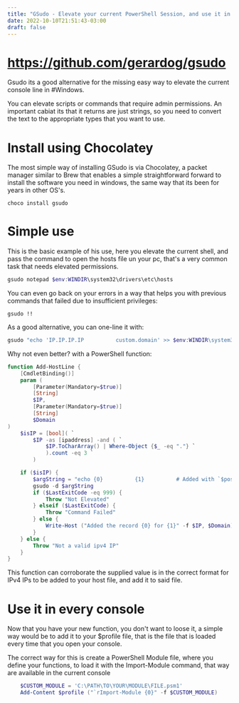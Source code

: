 ```yaml
---
title: "GSudo - Elevate your current PowerShell Session, and use it in the automation of your daily tasks"
date: 2022-10-10T21:51:43-03:00
draft: false
---
```


# https://github.com/gerardog/gsudo

Gsudo its a good alternative for the missing easy way to elevate the current console line in #Windows.

You can elevate scripts or commands that require admin permissions. An important cabiat its that it returns are just strings, so you need to convert the text to the appropriate types that you want to use.

# Install using Chocolatey

The most simple way of installing GSudo is via Chocolatey, a packet manager similar to Brew that enables a simple straightforward forward to install the software you need in windows, the same way that its been for years in other OS's.

``` shell
choco install gsudo
```

# Simple use

This is the basic example of his use, here you elevate the current shell, and pass the command to open the hosts file un your pc, that's a very common task that needs elevated permissions.

``` powershell
gsudo notepad $env:WINDIR\system32\drivers\etc\hosts
```

You can even go back on your errors in a way that helps you with previous commands that failed due to insufficient privileges:

``` shell
gsudo !!
```

As a good alternative, you can one-line it with:
``` powershell
gsudo "echo 'IP.IP.IP.IP          custom.domain' >> $env:WINDIR\system32\drivers\etc\hosts"
```

Why not even better? with a PowerShell function:
``` powershell
function Add-HostLine {
    [CmdletBinding()]
    param (
        [Parameter(Mandatory=$true)]
        [String]
        $IP,
        [Parameter(Mandatory=$true)]
        [String]
        $Domain
)
    $isIP = [bool]( `
        $IP -as [ipaddress] -and ( `
            $IP.ToCharArray() | Where-Object {$_ -eq "."} `
	        ).count -eq 3 `
		)

    if ($isIP) {
        $argString = "echo {0}          {1}          # Added with `$posh and gsudo >> $env:WINDIR\system32\drivers\etc\hosts" -f $IP, $Domain
        gsudo -d $argString
        if ($LastExitCode -eq 999) {
            Throw "Not Elevated"
        } elseif ($LastExitCode) {
            Throw "Command Failed"
        } else {
            Write-Host ("Added the record {0} for {1}" -f $IP, $Domain)
        }
    } else {
        Throw "Not a valid ipv4 IP"
    }
}
```

This function can corroborate the supplied value is in the correct format for IPv4 IPs to be added to your host file, and add it to said file.

# Use it in every console

Now that you have your new function, you don't want to loose it, a simple way would be to add it to your $profile file, that is the file that is loaded every time that you open your console. 

The correct way for this is create a PowerShell Module file, where you define your functions, to load it with the Import-Module command, that way are available in the current console

``` powershell
    $CUSTOM_MODULE = 'C:\PATH\TO\YOUR\MODULE\FILE.psm1'
    Add-Content $profile ("`rImport-Module {0}" -f $CUSTOM_MODULE)
```


